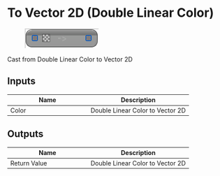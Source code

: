 # To Vector 2D (Double Linear Color)

<div align="left" data-full-width="false">

<figure><img src="To_Vector_2D_(Double_Linear_Color).png" alt=""><figcaption></figcaption></figure>

</div>

Cast from Double Linear Color to Vector 2D

## Inputs

<table>
<thead><tr><th width="170">Name</th><th>Description</th></tr></thead>
<tbody>
<tr><td>Color</td><td>Double Linear Color to Vector 2D</td></tr>
</tbody>
</table>

## Outputs

<table>
<thead><tr><th width="170">Name</th><th>Description</th></tr></thead>
<tbody>
<tr><td>Return Value</td><td>Double Linear Color to Vector 2D</td></tr>
</tbody>
</table>